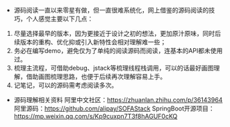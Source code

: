 - 源码阅读一直以来零星有做，但一直很难系统化，网上借鉴的源码阅读的技巧，个人感觉主要以下几点：
1. 尽量选择最早的版本，因为更接近于设计之初的想法，更加原汁原味，同时后续版本的重构、优化抑或引入新特性会相对理解难一些；
2. 务必在编写demo，避免仅为了单纯的阅读源码而阅读，连基本的API都未使用过。
3. 梳理主流程，可借助debug、jstack等梳理线程栈调用，可以的话最好画图理解，借助画图梳理思路，也便于后续再次理解容易上手。
4. 记笔记，可以的源码需考虑阅读多次。

- 源码理解相关资料
阿里中文社区：https://zhuanlan.zhihu.com/p/36143964
阿里源码：https://github.com/alipay/SOFAStack
SpringBoot开源项目：https://mp.weixin.qq.com/s/Kp9cuxpn7T3f8hAGUF0cKQ
